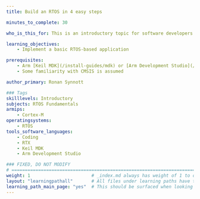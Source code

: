 ```yaml
---
title: Build an RTOS in 4 easy steps

minutes_to_complete: 30

who_is_this_for: This is an introductory topic for software developers new to RTOS development.

learning_objectives: 
    - Implement a basic RTOS-based application

prerequisites:
    - Arm [Keil MDK](/install-guides/mdk) or [Arm Development Studio](/install-guides/armds) (MDK recommended)
    - Some familiarity with CMSIS is assumed

author_primary: Ronan Synnott

### Tags
skilllevels: Introductory
subjects: RTOS Fundamentals
armips:
    - Cortex-M
operatingsystems:
    - RTOS
tools_software_languages:
    - Coding
    - RTX
    - Keil MDK
    - Arm Development Studio

### FIXED, DO NOT MODIFY
# ================================================================================
weight: 1                       # _index.md always has weight of 1 to order correctly
layout: "learningpathall"       # All files under learning paths have this same wrapper
learning_path_main_page: "yes"  # This should be surfaced when looking for related content. Only set for _index.md of learning path content.
---
```

